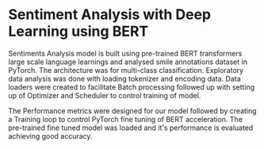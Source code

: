 # Sentiment Analysis with Deep Learning using BERT

Sentiments Analysis model is built using pre-trained BERT transformers large scale language learnings and analysed smile annotations dataset in PyTorch. The architecture was for multi-class classification. Exploratory data analysis was done with loading tokenizer and encoding data. Data loaders were created to facilitate Batch processing followed up with setting up of Optimizer and Scheduler to control training of model.

The Performance metrics were designed for our model followed by creating a Training loop to control PyTorch fine tuning of BERT acceleration. The pre-trained fine tuned model was loaded and it's performance is evaluated achieving good accuracy.

